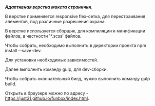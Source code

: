 ***Адаптивная верстка макета странички.*** 

В верстке применяется responsive flex-сетка, для перестраивания элементов, под различные разрешения экрана.

В верстке используется сборщик, для компиляции и минификации файлов, в частности '*.scss' файлов.

Чтобы собрать, необходимо выполнить в директории проекта npm install --save-dev.

Для установки необходимых зависимостей.

Далее выполнить команду gulp, для dev-сборки.

Чтобы собрать окончательный билд, нужно выполнить команду gulp build.

Открыть в браузере можно по адресу - https://just31.github.io/funbox/index.html.


